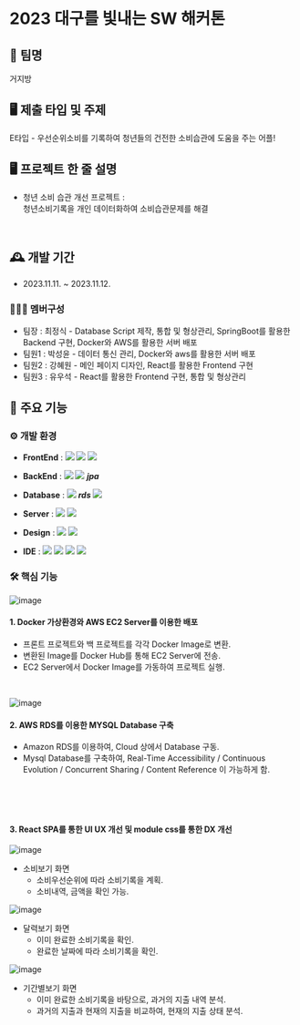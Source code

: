 # 2023 대구를 빛내는 SW 해커톤


## 🏢 팀명
거지방

## 🖥 제출 타입 및 주제
E타입 - 우선순위소비를 기록하여 청년들의 건전한 소비습관에 도움을 주는 어플!



## 🖥️ 프로젝트 한 줄 설명
   - 청년 소비 습관 개선 프로젝트 :<br>
      청년소비기록을 개인 데이터화하여 소비습관문제를 해결

<br>

## 🕰️ 개발 기간
* 2023.11.11. ~ 2023.11.12.

### 🧑‍🤝‍🧑 멤버구성
 - 팀장  : 최정식 - Database Script 제작, 통합 및 형상관리, SpringBoot를 활용한 Backend 구현, Docker와 AWS를 활용한 서버 배포
 - 팀원1 : 박성윤 - 데이터 통신 관리, Docker와 aws를 활용한 서버 배포
 - 팀원2 : 강혜원 - 메인 페이지 디자인, React를 활용한 Frontend 구현
 - 팀원3 : 유우석 - React를 활용한 Frontend 구현, 통합 및 형상관리



## 📌 주요 기능

### ⚙️ 개발 환경
- **FrontEnd** : <img src= "https://img.shields.io/badge/React-20232A?style=for-the-badge&logo=react&logoColor=61DAFB" > <img src="https://img.shields.io/badge/CSS-239120?&style=for-the-badge&logo=css3&logoColor=white"> <img src="https://img.shields.io/badge/JavaScript-F7DF1E?style=for-the-badge&logo=JavaScript&logoColor=white">
- **BackEnd** : <img src= "https://img.shields.io/badge/Spring-6DB33F?style=for-the-badge&logo=spring&logoColor=white" > <img src= "https://img.shields.io/badge/Gradle-02303A.svg?style=for-the-badge&logo=Gradle&logoColor=white"> ***jpa***
- **Database** : <img src= "https://img.shields.io/badge/MySQL-005C84?style=for-the-badge&logo=mysql&logoColor=white" >  ***rds*** <img src="https://img.shields.io/badge/amazonrds-#527FFF?style=for-the-badge&logo=amazonrds&logoColor=white"/>

- **Server** : <img src= "https://img.shields.io/badge/Amazon_AWS-FF9900?style=for-the-badge&logo=amazonaws&logoColor=white"> <img src= "https://img.shields.io/badge/docker-%230db7ed.svg?style=for-the-badge&logo=docker&logoColor=white">
- **Design** : <img src= "https://img.shields.io/badge/Figma-F24E1E?style=for-the-badge&logo=figma&logoColor=white"> <img src= "https://img.shields.io/badge/Notion-%23000000.svg?style=for-the-badge&logo=notion&logoColor=white">
- **IDE** : <img src= "https://img.shields.io/badge/IntelliJ_IDEA-000000.svg?style=for-the-badge&logo=intellij-idea&logoColor=white"> <img src= "https://img.shields.io/badge/Visual_Studio_Code-0078D4?style=for-the-badge&logo=visual%20studio%20code&logoColor=white"> <img src= "https://img.shields.io/badge/Postman-FF6C37?style=for-the-badge&logo=postman&logoColor=white"> <img src="https://img.shields.io/badge/-Swagger-%23Clojure?style=for-the-badge&logo=swagger&logoColor=white">

### 🛠️ 핵심 기능
![image](https://github.com/Geozibang/Frontend/assets/80188977/17e21eaf-116a-4d78-a3ff-37182c03644f)

#### 1. **Docker 가상환경와 AWS EC2 Server를 이용한 배포**
   - 프론트 프로젝트와 백 프로젝트를 각각 Docker Image로 변환.
   - 변환된 Image를 Docker Hub를 통해 EC2 Server에 전송.
   - EC2 Server에서 Docker Image를 가동하여 프로젝트 실행.
<br>

![image](https://github.com/Geozibang/Frontend/assets/80188977/c151e420-536b-4f33-a608-7909990b9697)


#### 2. **AWS RDS를 이용한 MYSQL Database 구축**
   - Amazon RDS를 이용하여, Cloud 상에서 Database 구동.
   - Mysql Database를 구축하여, Real-Time Accessibility / Continuous Evolution / Concurrent Sharing / Content Reference 이 가능하게 함.


<br>
<br>
<br>

     
#### 3. **React SPA를 통한 UI UX 개선 및 module css를 통한 DX 개선**
   ![image](https://github.com/Geozibang/Frontend/assets/80188977/4cf0a812-b888-43d1-bb93-c56ad2a8496f)

   - 소비보기 화면
      - 소비우선순위에 따라 소비기록을 계획.
      - 소비내역, 금액을 확인 가능.
        
  ![image](https://github.com/Geozibang/Frontend/assets/80188977/6384c99a-2429-434e-b569-95cfd2203fa0)

   - 달력보기 화면
      - 이미 완료한 소비기록을 확인.
      - 완료한 날짜에 따라 소비기록을 확인.

  ![image](https://github.com/Geozibang/Frontend/assets/80188977/a7012c89-9ad2-4024-8c41-f887dd3c65ad)

   - 기간별보기 화면
      - 이미 완료한 소비기록을 바탕으로, 과거의 지출 내역 분석.
      - 과거의 지출과 현재의 지출을 비교하여, 현재의 지출 상태 분석.
    

   
